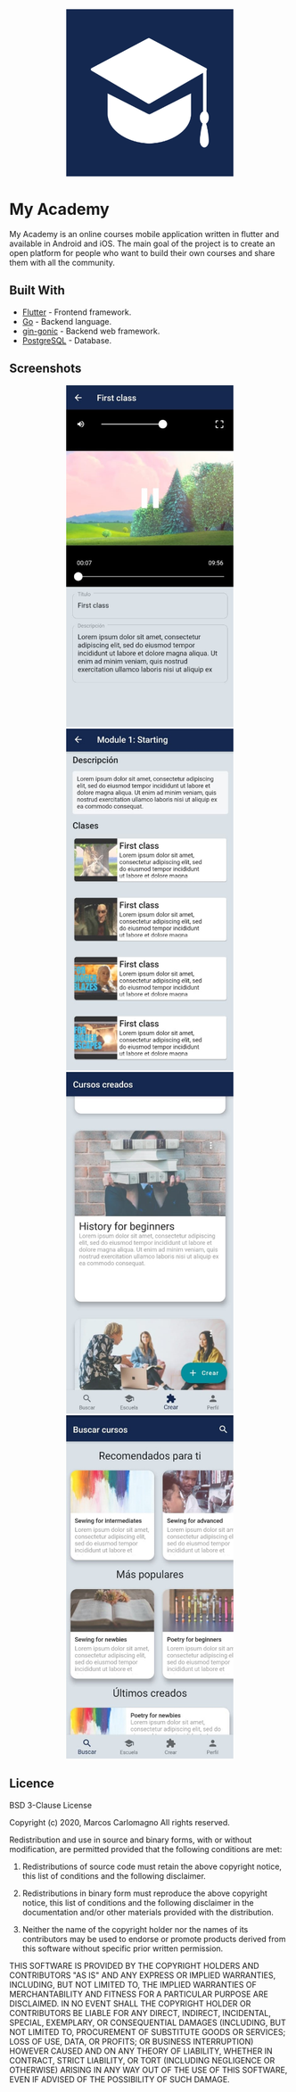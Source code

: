 
<div align="center">
<img src="https://raw.githubusercontent.com/MCarlomagno/my_academy/master/assets/launcher/icon.png" alt="My Academy icon" width="300"/>
</div>



# My Academy

My Academy is an online courses mobile application written in flutter and available in Android and iOS. The main goal of the project is to create an open platform for people who want to build their own courses and share them with all the community.

## Built With

* [Flutter](https://flutter.dev/) - Frontend framework.
* [Go](https://golang.org/) - Backend language.
* [gin-gonic](https://github.com/gin-gonic/gin) - Backend web framework.
* [PostgreSQL](https://www.postgresql.org/) - Database.

## Screenshots

<div align="center">
<img src="https://raw.githubusercontent.com/MCarlomagno/assets/master/image_1.jpeg" alt="My Academy screen" width="300"/>
<img src="https://raw.githubusercontent.com/MCarlomagno/assets/master/image_2.jpeg" alt="My Academy icon" width="300"/>
</div>
<div align="center">
<img src="https://raw.githubusercontent.com/MCarlomagno/assets/master/image_3.jpeg" alt="My Academy icon" width="300"/>
<img src="https://raw.githubusercontent.com/MCarlomagno/assets/master/image_4.jpeg" alt="My Academy icon" width="300"/>
</div>

## Licence
BSD 3-Clause License

Copyright (c) 2020, Marcos Carlomagno
All rights reserved.

Redistribution and use in source and binary forms, with or without
modification, are permitted provided that the following conditions are met:

1. Redistributions of source code must retain the above copyright notice, this
   list of conditions and the following disclaimer.

2. Redistributions in binary form must reproduce the above copyright notice,
   this list of conditions and the following disclaimer in the documentation
   and/or other materials provided with the distribution.

3. Neither the name of the copyright holder nor the names of its
   contributors may be used to endorse or promote products derived from
   this software without specific prior written permission.

THIS SOFTWARE IS PROVIDED BY THE COPYRIGHT HOLDERS AND CONTRIBUTORS "AS IS"
AND ANY EXPRESS OR IMPLIED WARRANTIES, INCLUDING, BUT NOT LIMITED TO, THE
IMPLIED WARRANTIES OF MERCHANTABILITY AND FITNESS FOR A PARTICULAR PURPOSE ARE
DISCLAIMED. IN NO EVENT SHALL THE COPYRIGHT HOLDER OR CONTRIBUTORS BE LIABLE
FOR ANY DIRECT, INDIRECT, INCIDENTAL, SPECIAL, EXEMPLARY, OR CONSEQUENTIAL
DAMAGES (INCLUDING, BUT NOT LIMITED TO, PROCUREMENT OF SUBSTITUTE GOODS OR
SERVICES; LOSS OF USE, DATA, OR PROFITS; OR BUSINESS INTERRUPTION) HOWEVER
CAUSED AND ON ANY THEORY OF LIABILITY, WHETHER IN CONTRACT, STRICT LIABILITY,
OR TORT (INCLUDING NEGLIGENCE OR OTHERWISE) ARISING IN ANY WAY OUT OF THE USE
OF THIS SOFTWARE, EVEN IF ADVISED OF THE POSSIBILITY OF SUCH DAMAGE.

